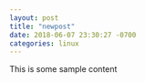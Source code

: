 ```yaml
---
layout: post
title: "newpost"
date: 2018-06-07 23:30:27 -0700
categories: linux
---
```


This is some sample content

